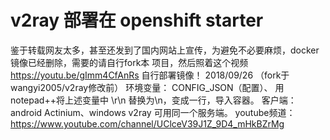 # v2ray 部署在 openshift starter
鉴于转载网友太多，甚至还发到了国内网站上宣传，为避免不必要麻烦，docker镜像已经删除，需要的请自行fork本
项目，然后照着这个视频 https://youtu.be/gImm4CfAnRs 自行部署镜像！ 2018/09/26
（fork于wangyi2005/v2ray修改前）
环境变量： CONFIG_JSON（配置）、
用notepad++将上述变量中 \r\n 替换为\\n，变成一行，导入容器。
客户端： android Actinium、windows v2ray 可用同一个服务端。
youtube频道：https://www.youtube.com/channel/UClceV39J1Z_9D4_mHkBZrMg
